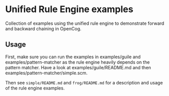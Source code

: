 Unified Rule Engine examples
============================

Collection of examples using the unified rule engine to demonstrate
forward and backward chaining in OpenCog.

Usage
-----

First, make sure you can run the examples in examples/guile and
examples/pattern-matcher as the rule engine heavily depends on the
pattern matcher. Have a look at examples/guile/README.md and then
examples/pattern-matcher/simple.scm.

Then see `simple/README.md` and `frog/README.md` for a description and
usage of the rule engine examples.
